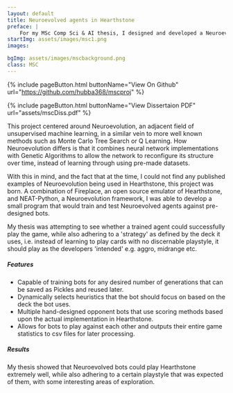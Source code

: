 ```yaml
---
layout: default
title: Neuroevolved agents in Hearthstone
preface: |
    For my MSc Comp Sci & AI thesis, I designed and developed a Neuroevolution program that could train and test agents for the game Hearthstone, with multiple designed agent opponents.
startImg: assets/images/msc1.png
images:

bgImg: assets/images/mscbackground.png
class: MSC
---
```


{% include pageButton.html buttonName="View On Github" url="https://github.com/hubba368/mscproj" %}

{% include pageButton.html buttonName="View Dissertaion PDF" url="assets/mscDiss.pdf" %}

This project centered around Neuroevolution, an adjacent field of unsupervised machine learning, in a similar vein to more well known methods such as Monte Carlo Tree Search or Q Learning. How Neuroevolution differs is that it combines neural network implementations with Genetic Algorithms to allow the network to reconfigure its structure over time, instead of learning through using pre-made datasets.

With this in mind, and the fact that at the time, I could not find any published examples of Neuroevolution being used in Hearthstone, this project was born. A combination of Fireplace, an open source emulator of Hearthstone, and NEAT-Python, a Neuroevolution framework, I was able to develop a small program that would train and test Neuroevolved agents against pre-designed bots.

My thesis was attempting to see whether a trained agent could successfully play the game, while also adhering to a 'strategy' as defined by the deck it uses, i.e. instead of learning to play cards with no discernable playstyle, it should play as the developers 'intended' e.g. aggro, midrange etc.

##### Features

* Capable of training bots for any desired number of generations that can be saved as Pickles and reused later.
* Dynamically selects heuristics that the bot should focus on based on the deck the bot uses.
* Multiple hand-designed opponent bots that use scoring methods based upon the actual implementation in Hearthstone.
* Allows for bots to play against each other and outputs their entire game statistics to csv files for later processing.


##### Results

My thesis showed that Neuroevolved bots could play Hearthstone extremely well, while also adhering to a certain playstyle that was expected of them, with some interesting areas of exploration.